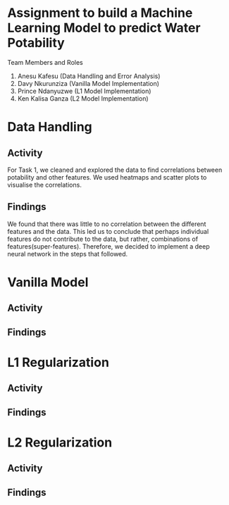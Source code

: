 # Assignment to build a Machine Learning Model to predict Water Potability

Team Members and Roles
1. Anesu Kafesu (Data Handling and Error Analysis)
2. Davy Nkurunziza (Vanilla Model Implementation)
3. Prince Ndanyuzwe (L1 Model Implementation)
4. Ken Kalisa Ganza (L2 Model Implementation)

# Data Handling

## Activity
For Task 1, we cleaned and explored the data to find correlations between potability and other features. We used heatmaps and scatter plots to visualise the correlations.

## Findings
We found that there was little to no correlation between the different features and the data. This led us to conclude that perhaps individual features do not contribute to the data, but rather, combinations of features(super-features). Therefore, we decided to implement a deep neural network in the steps that followed.

# Vanilla Model
## Activity

## Findings

# L1 Regularization
## Activity

## Findings


# L2 Regularization
## Activity

## Findings
